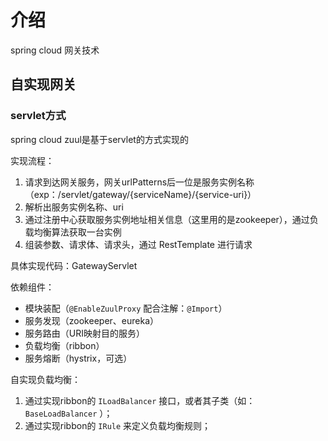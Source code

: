 # 介绍
spring cloud 网关技术

## 自实现网关
### servlet方式
spring cloud zuul是基于servlet的方式实现的

实现流程：
1. 请求到达网关服务，网关urlPatterns后一位是服务实例名称（exp：/servlet/gateway/{serviceName}/{service-uri}）
2. 解析出服务实例名称、uri
3. 通过注册中心获取服务实例地址相关信息（这里用的是zookeeper），通过负载均衡算法获取一台实例
4. 组装参数、请求体、请求头，通过 RestTemplate 进行请求

具体实现代码：GatewayServlet

依赖组件：
* 模块装配（`@EnableZuulProxy` 配合注解：`@Import`）
* 服务发现（zookeeper、eureka）
* 服务路由（URI映射目的服务）
* 负载均衡（ribbon）
* 服务熔断（hystrix，可选）

自实现负载均衡：
1. 通过实现ribbon的 `ILoadBalancer` 接口，或者其子类（如： `BaseLoadBalancer` ）；
2. 通过实现ribbon的 `IRule` 来定义负载均衡规则；